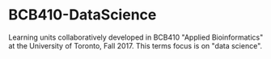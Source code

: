 # BCB410-DataScience
Learning units collaboratively developed in BCB410 "Applied Bioinformatics" at the University of Toronto, Fall 2017. This terms focus is on "data science".
